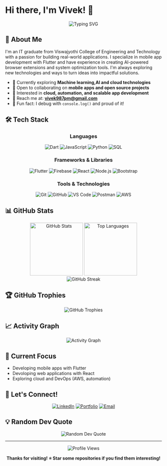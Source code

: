 # Hi there, I'm Vivek! 👋

<div align="center">
  <img src="https://readme-typing-svg.herokuapp.com?font=Fira+Code&pause=1000&color=2E9EF7&center=true&vCenter=true&width=435&lines=Welcome+to+my+GitHub+profile!;Flutter+and+React+Developer;Always+learning+new+things;Let's+build+something+amazing!" alt="Typing SVG" />
</div>

## 🚀 About Me

I'm an IT graduate from Viswajyothi College of Engineering and Technology with a passion for building real-world applications. I specialize in mobile app development with Flutter and have experience in creating AI-powered browser extensions and system optimization tools. I'm always exploring new technologies and ways to turn ideas into impactful solutions.

- 🌟 Currently exploring **Machine learning,AI and cloud technologies**
- 💼 Open to collaborating on **mobile apps and open source projects**
- 🤔 Interested in **cloud, automation, and scalable app development**
- 💌 Reach me at: **vivek987pm@gmail.com**
- 🚀 Fun fact: I debug with `console.log()` and proud of it!

## 🛠️ Tech Stack

<div align="center">

### Languages
![Dart](https://img.shields.io/badge/-Dart-0175C2?style=flat-square&logo=dart&logoColor=white)
![JavaScript](https://img.shields.io/badge/-JavaScript-F7DF1E?style=flat-square&logo=javascript&logoColor=black)
![Python](https://img.shields.io/badge/-Python-3776AB?style=flat-square&logo=python&logoColor=white)
![SQL](https://img.shields.io/badge/-SQL-4479A1?style=flat-square&logo=postgresql&logoColor=white)

### Frameworks & Libraries
![Flutter](https://img.shields.io/badge/-Flutter-02569B?style=flat-square&logo=flutter&logoColor=white)
![Firebase](https://img.shields.io/badge/-Firebase-FFCA28?style=flat-square&logo=firebase&logoColor=black)
![React](https://img.shields.io/badge/-React-61DAFB?style=flat-square&logo=react&logoColor=black)
![Node.js](https://img.shields.io/badge/-Node.js-339933?style=flat-square&logo=node.js&logoColor=white)
![Bootstrap](https://img.shields.io/badge/-Bootstrap-563D7C?style=flat-square&logo=bootstrap&logoColor=white)

### Tools & Technologies
![Git](https://img.shields.io/badge/-Git-F05032?style=flat-square&logo=git&logoColor=white)
![GitHub](https://img.shields.io/badge/-GitHub-181717?style=flat-square&logo=github&logoColor=white)
![VS Code](https://img.shields.io/badge/-VS%20Code-007ACC?style=flat-square&logo=visual-studio-code&logoColor=white)
![Postman](https://img.shields.io/badge/-Postman-FF6C37?style=flat-square&logo=postman&logoColor=white)
![AWS](https://img.shields.io/badge/-AWS-232F3E?style=flat-square&logo=amazon-aws&logoColor=white)

</div>

## 📊 GitHub Stats

<div align="center">
  <img src="https://github-readme-stats.vercel.app/api?username=vivek123r&show_icons=true&theme=tokyonight&hide_border=true&count_private=true" alt="GitHub Stats" height="170" />
  <img src="https://github-readme-stats.vercel.app/api/top-langs/?username=vivek123r&layout=compact&theme=tokyonight&hide_border=true" alt="Top Languages" height="170" />
</div>

<div align="center">
  <img src="https://github-readme-streak-stats.herokuapp.com/?user=vivek123r&theme=tokyonight&hide_border=true" alt="GitHub Streak" />
</div>

## 🏆 GitHub Trophies

<div align="center">
  <img src="https://github-profile-trophy.vercel.app/?username=vivek123r&theme=tokyonight&no-frame=true&margin-w=15&margin-h=15&column=7" alt="GitHub Trophies" />
</div>

## 📈 Activity Graph

<div align="center">
  <img src="https://github-readme-activity-graph.vercel.app/graph?username=vivek123r&theme=tokyo-night&hide_border=true" alt="Activity Graph" />
</div>

## 🎯 Current Focus

- Developing mobile apps with Flutter
- Devoloping web applications with React
- Exploring cloud and DevOps (AWS, automation)

## 💌 Let's Connect!

<div align="center">

[![LinkedIn](https://img.shields.io/badge/-LinkedIn-0077B5?style=for-the-badge&logo=linkedin&logoColor=white)]([https://linkedin.com/in/your-profile](https://www.linkedin.com/in/vivek-r-015008188))
[![Portfolio](https://img.shields.io/badge/-Portfolio-000000?style=for-the-badge&logo=react&logoColor=white)](https://your-portfolio.com)
[![Email](https://img.shields.io/badge/-Email-D14836?style=for-the-badge&logo=gmail&logoColor=white)](mailto:vivek987pm@gmail.com)

</div>

## 💡 Random Dev Quote

<div align="center">
  <img src="https://quotes-github-readme.vercel.app/api?type=horizontal&theme=tokyonight" alt="Random Dev Quote" />
</div>

---

<div align="center">
  <img src="https://komarev.com/ghpvc/?username=vivek123r&style=flat-square&color=blue" alt="Profile Views" />

  **Thanks for visiting! ⭐ Star some repositories if you find them interesting!**
</div>
